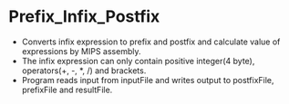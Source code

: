 # Prefix_Infix_Postfix
+ Converts infix expression to prefix and postfix and calculate value of expressions by MIPS assembly.
+ The infix expression can only contain positive integer(4 byte), operators(+, -, *, /) and brackets.
+ Program reads input from inputFile and writes output to postfixFile, prefixFile and resultFile.
